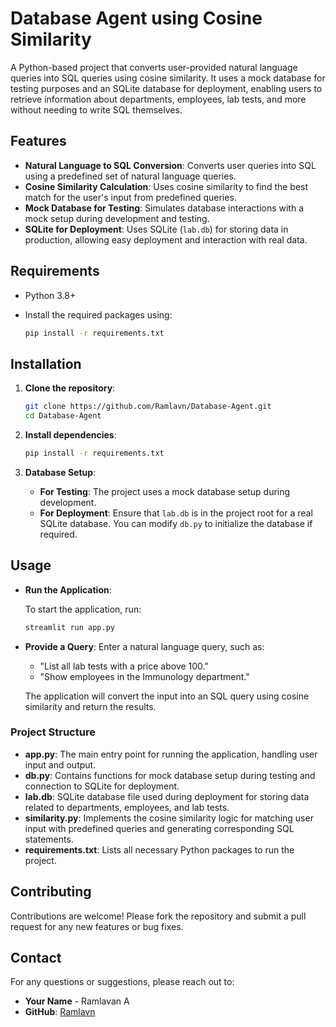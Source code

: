 
# Database Agent using Cosine Similarity

A Python-based project that converts user-provided natural language queries into SQL queries using cosine similarity. It uses a mock database for testing purposes and an SQLite database for deployment, enabling users to retrieve information about departments, employees, lab tests, and more without needing to write SQL themselves.

## Features

- **Natural Language to SQL Conversion**: Converts user queries into SQL using a predefined set of natural language queries.
- **Cosine Similarity Calculation**: Uses cosine similarity to find the best match for the user's input from predefined queries.
- **Mock Database for Testing**: Simulates database interactions with a mock setup during development and testing.
- **SQLite for Deployment**: Uses SQLite (`lab.db`) for storing data in production, allowing easy deployment and interaction with real data.

## Requirements

- Python 3.8+
- Install the required packages using:

    ```bash
    pip install -r requirements.txt
    ```

## Installation

1. **Clone the repository**:

    ```bash
    git clone https://github.com/Ramlavn/Database-Agent.git
    cd Database-Agent
    ```

2. **Install dependencies**:

    ```bash
    pip install -r requirements.txt
    ```

3. **Database Setup**:
   - **For Testing**: The project uses a mock database setup during development.
   - **For Deployment**: Ensure that `lab.db` is in the project root for a real SQLite database. You can modify `db.py` to initialize the database if required.

## Usage

- **Run the Application**:

    To start the application, run:

    ```bash
    streamlit run app.py
    ```

- **Provide a Query**: Enter a natural language query, such as:
    - "List all lab tests with a price above 100."
    - "Show employees in the Immunology department."
    
    The application will convert the input into an SQL query using cosine similarity and return the results.

### Project Structure

- **app.py**: The main entry point for running the application, handling user input and output.
- **db.py**: Contains functions for mock database setup during testing and connection to SQLite for deployment.
- **lab.db**: SQLite database file used during deployment for storing data related to departments, employees, and lab tests.
- **similarity.py**: Implements the cosine similarity logic for matching user input with predefined queries and generating corresponding SQL statements.
- **requirements.txt**: Lists all necessary Python packages to run the project.

## Contributing

Contributions are welcome! Please fork the repository and submit a pull request for any new features or bug fixes.

## Contact

For any questions or suggestions, please reach out to:

- **Your Name** - Ramlavan A
- **GitHub**: [Ramlavn](https://github.com/Ramlavn)
